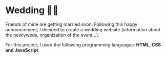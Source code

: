 # Wedding :bride_with_veil:

Friends of mine are getting married soon.
Following this happy announcement, I decided to create a wedding website (information about the newlyweds, organization of the event...).

For this project, I used the following programming languages: **HTML, CSS and JavaScript**.
